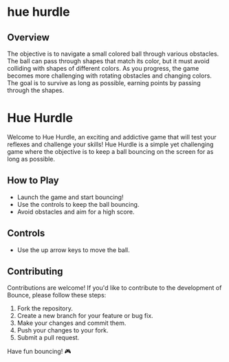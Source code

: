 # hue hurdle

## Overview

The objective is to navigate a small colored ball through various obstacles. The ball can pass through shapes that match its color, but it must avoid colliding with shapes of different colors. As you progress, the game becomes more challenging with rotating obstacles and changing colors. The goal is to survive as long as possible, earning points by passing through the shapes.

# Hue Hurdle

Welcome to Hue Hurdle, an exciting and addictive game that will test your reflexes and challenge your skills! Hue Hurdle is a simple yet challenging game where the objective is to keep a ball bouncing on the screen for as long as possible.

## How to Play

- Launch the game and start bouncing!
- Use the controls to keep the ball bouncing.
- Avoid obstacles and aim for a high score.

## Controls

- Use the up arrow keys to move the ball.

## Contributing

Contributions are welcome! If you'd like to contribute to the development of Bounce, please follow these steps:

1. Fork the repository.
2. Create a new branch for your feature or bug fix.
3. Make your changes and commit them.
4. Push your changes to your fork.
5. Submit a pull request.

Have fun bouncing! 🎮

